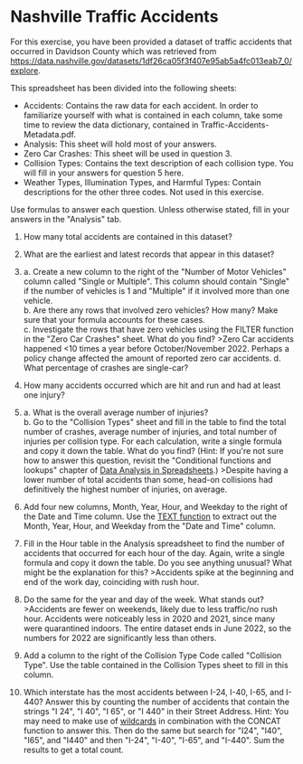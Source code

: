 # Nashville Traffic Accidents

For this exercise, you have been provided a dataset of traffic accidents that occurred in Davidson County which was retrieved from https://data.nashville.gov/datasets/1df26ca05f3f407e95ab5a4fc013eab7_0/explore. 

This spreadsheet has been divided into the following sheets:
* Accidents: Contains the raw data for each accident. In order to familiarize yourself with what is contained in each column, take some time to review the data dictionary, contained in Traffic-Accidents-Metadata.pdf.
* Analysis: This sheet will hold most of your answers.
* Zero Car Crashes: This sheet will be used in question 3.
* Collision Types: Contains the text description of each collision type. You will fill in your answers for question 5 here.
* Weather Types, Illumination Types, and Harmful Types: Contain descriptions for the other three codes. Not used in this exercise.

Use formulas to answer each question. Unless otherwise stated, fill in your answers in the "Analysis" tab.

1. How many total accidents are contained in this dataset?

2. What are the earliest and latest records that appear in this dataset?

3. a. Create a new column to the right of the "Number of Motor Vehicles" column called "Single or Multiple". This column should contain "Single" if the number of vehicles is 1 and "Multiple" if it involved more than one vehicle.  
b. Are there any rows that involved zero vehicles? How many? Make sure that your formula accounts for these cases.  
c. Investigate the rows that have zero vehicles using the FILTER function in the "Zero Car Crashes" sheet. What do you find?  >Zero Car accidents happened <10 times a year before October/November 2022. Perhaps a policy change affected the amount of reported zero car accidents.
d. What percentage of crashes are single-car?

4. How many accidents occurred which are hit and run and had at least one injury?

5. a. What is the overall average number of injuries?  
b. Go to the "Collision Types" sheet and fill in the table to find the total number of crashes, average number of injuries, and total number of injuries per collision type. For each calculation, write a single formula and copy it down the table. What do you find? (Hint: If you're not sure how to answer this question, revisit the "Conditional functions and lookups" chapter of [Data Analysis in Spreadsheets](https://app.datacamp.com/learn/courses/data-analysis-in-spreadsheets).) >Despite having a lower number of total accidents than some, head-on collisions had definitively the highest number of injuries, on average.

6. Add four new columns, Month, Year, Hour, and Weekday to the right of the Date and Time column. Use the [TEXT function](https://support.microsoft.com/en-us/office/text-function-20d5ac4d-7b94-49fd-bb38-93d29371225c) to extract out the Month, Year, Hour, and Weekday from the "Date and Time" column.  

7. Fill in the Hour table in the Analysis spreadsheet to find the number of accidents that occurred for each hour of the day. Again, write a single formula and copy it down the table. Do you see anything unusual? What might be the explanation for this? >Accidents spike at the beginning and end of the work day, coinciding with rush hour.

8. Do the same for the year and day of the week. What stands out? >Accidents are fewer on weekends, likely due to less traffic/no rush hour. Accidents were noticeably less in 2020 and 2021, since many were quarantined indoors. The entire dataset ends in June 2022, so the numbers for 2022 are significantly less than others.

9. Add a column to the right of the Collision Type Code called "Collision Type". Use the table contained in the Collision Types sheet to fill in this column. 

10. Which interstate has the most accidents between I-24, I-40, I-65, and I-440? Answer this by counting the number of accidents that contain the strings "I 24", "I 40", "I 65", or "I 440" in their Street Address. Hint: You may need to make use of [wildcards](https://support.microsoft.com/en-us/office/using-wildcard-characters-in-searches-ef94362e-9999-4350-ad74-4d2371110adb) in combination with the CONCAT function to answer this. Then do the same but search for "I24", "I40", "I65", and "I440" and then "I-24", "I-40", "I-65", and "I-440". Sum the results to get a total count. 
